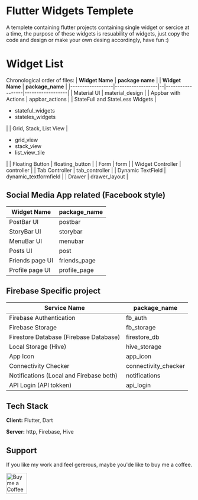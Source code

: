 
# Flutter Widgets Templete 

A templete containing flutter projects containing single widget or sercice at a time, the purpose of these widgets is resuability of widgets, just copy the code and design or make your own desing accordingly, have fun :)


# Widget List

Chronological order of files:
| **Widget Name** | **package name** | | **Widget Name** | **package_name** |
|------------------|------------------|--|------------------|------------------|
| Material UI | material_design | | Appbar with Actions | appbar_actions |
| StateFull and StateLess Widgets | <ul><li>stateful_widgets</li><li>stateles_widgets</li></ul> | | Grid, Stack, List View | <ul><li>grid_view</li> <li>stack_view</li> <li>list_view_tile</li></ul> |
| Floating Button | floating_button | | Form | form |
| Widget Controller | controller | | Tab Controller | tab_controller |
| Dynamic TextField | dynamic_textformfield | | Drawer | drawer_layout |


## Social Media App related (Facebook style)

| **Widget Name** | package_name |
|-----------|------------|
| PostBar UI| postbar |
|StoryBar UI | storybar |
| MenuBar UI | menubar |
|Posts UI | post |
| Friends page UI | friends_page |
|Profile page UI | profile_page |


## Firebase Specific project

| **Service Name** | **package_name** |
|-----------------|---------------|
| Firebase Authentication | fb_auth |
| Firebase Storage | fb_storage |
| Firestore Database (Firebase Database) | firestore_db |
| Local Storage (Hive) | hive_storage |
| App Icon | app_icon |
| Connectivity Checker | connectivity_checker |
| Notifications (Local and Firebase both) | notifications |
| API Login (API tokken) | api_login |


## Tech Stack

**Client:** Flutter, Dart

**Server:** http, Firebase, Hive


## Support

If you like my work and feel gererous, maybe you'de like to buy me a coffee.<br/>

<a href="https://www.buymeacoffee.com/samandeepsingh"><img alt="Buy me a Coffee" height="56" src="https://cdn.jsdelivr.net/npm/@intergrav/devins-badges@3/assets/cozy/donate/buymeacoffee-singular_vector.svg"></a>



